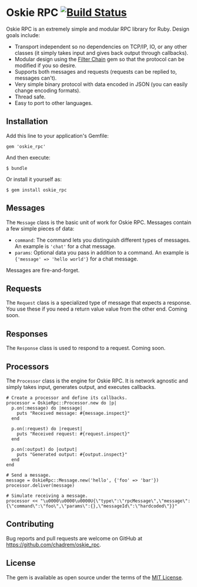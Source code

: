 # Oskie RPC [![Build Status](https://travis-ci.org/chadrem/oskie_rpc.svg)](https://travis-ci.org/chadrem/oskie_rpc)

Oskie RPC is an extremely simple and modular RPC library for Ruby.
Design goals include:

- Transport independent so no dependencies on TCP/IP, IO, or any other classes (it simply takes input and gives back output through callbacks).
- Modular design using the [Filter Chain](https://github.com/chadrem/filter_chain) gem so that the protocol can be modified if you so desire.
- Supports both messages and requests (requests can be replied to, messages can't).
- Very simple binary protocol with data encoded in JSON (you can easily change encoding formats).
- Thread safe.
- Easy to port to other languages.

## Installation

Add this line to your application's Gemfile:

    gem 'oskie_rpc'

And then execute:

    $ bundle

Or install it yourself as:

    $ gem install oskie_rpc

## Messages

The ````Message```` class is the basic unit of work for Oskie RPC.
Messages contain a few simple pieces of data:

- ````command````: The command lets you distinguish different types of messages.  An example is ````'chat'```` for a chat message.
- ````params````: Optional data you pass in addition to a command.  An example is ````{'message' => 'hello world'}```` for a chat message.

Messages are fire-and-forget.

## Requests

The ````Request```` class is a specialized type of message that expects a response.
You use these if you need a return value value from the other end.
Coming soon.

## Responses

The ````Response```` class is used to respond to a request.
Coming soon.

## Processors

The ````Processor```` class is the engine for Oskie RPC.
It is network agnostic and simply takes input, generates output, and executes callbacks.

    # Create a processor and define its callbacks.
    processor = OskieRpc::Processor.new do |p|
      p.on(:message) do |message|
        puts "Received message: #{message.inspect}"
      end

      p.on(:request) do |request|
        puts "Received request: #{request.inspect}"
      end

      p.on(:output) do |output|
        puts "Generated output: #{output.inspect}"
      end
    end

    # Send a message.
    message = OskieRpc::Message.new('hello', {'foo' => 'bar'})
    processor.deliver(message)

    # Simulate receiving a message.
    processor << "\u0000\u0000\u0000U{\"type\":\"rpcMessage\",\"message\":{\"command\":\"foo\",\"params\":{},\"messageId\":\"hardcoded\"}}"

## Contributing

Bug reports and pull requests are welcome on GitHub at https://github.com/chadrem/oskie_rpc.

## License

The gem is available as open source under the terms of the [MIT License](http://opensource.org/licenses/MIT).

